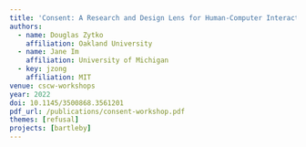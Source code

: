 ```yaml
---
title: 'Consent: A Research and Design Lens for Human-Computer Interaction'
authors:
  - name: Douglas Zytko
    affiliation: Oakland University
  - name: Jane Im
    affiliation: University of Michigan
  - key: jzong
    affiliation: MIT
venue: cscw-workshops
year: 2022
doi: 10.1145/3500868.3561201
pdf_url: /publications/consent-workshop.pdf
themes: [refusal]
projects: [bartleby]
---
```

